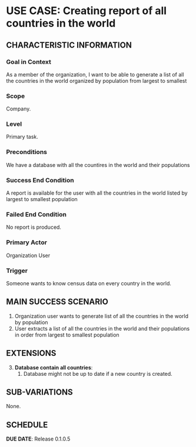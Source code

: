 # USE CASE: Creating report of all countries in the world

## CHARACTERISTIC INFORMATION

### Goal in Context

As a member of the organization, I want to be able to generate a list of all the countries in the world organized by population from largest to smallest

### Scope

Company.

### Level

Primary task.

### Preconditions

We have a database with all the countires in the world and their populations

### Success End Condition

A report is available for the user with all the countries in the world listed by largest to smallest population

### Failed End Condition

No report is produced.

### Primary Actor

Organization User

### Trigger

Someone wants to know census data on every country in the world.

## MAIN SUCCESS SCENARIO

1. Organization user wants to generate list of all the countries in the world by population
2. User extracts a list of all the countries in the world and their populations in order from largest to smallest population

## EXTENSIONS

3. **Database contain all countries**:
    1. Database might not be up to date if a new country is created. 

## SUB-VARIATIONS

None.

## SCHEDULE

**DUE DATE**: Release 0.1.0.5